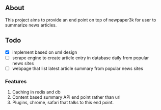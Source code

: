## About

This project aims to provide an end point on top of newpaper3k for user to summarize news articles. 

## Todo

- [x] implement based on uml design
- [ ] scrape engine to create article entry in database daily from popular news sites
- [ ] webpage that list latest article summary from popular news sites

### Features

1. Caching in redis and db
2. Content based summary API end point rather than url
3. Plugins, chrome, safari that talks to this end point.